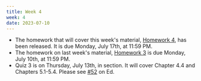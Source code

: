 ```yaml
---
title: Week 4
week: 4
date: 2023-07-10
---
```


- The homework that will cover this week's material, [Homework 4](http://prob140.datahub.berkeley.edu/hub/user-redirect/git-pull?repo=https://github.com/stat88/content-su23&branch=main&subPath=hw/Homework_04.ipynb), has been released. It is due Monday, July 17th, at 11:59 PM.
- The homework on last week's material, [Homework 3](http://prob140.datahub.berkeley.edu/hub/user-redirect/git-pull?repo=https://github.com/stat88/content-su23&branch=main&subPath=hw/Homework_03.ipynb) is due Monday, July 10th, at 11:59 PM.
- Quiz 3 is on Thursday, July 13th, in section. It will cover Chapter 4.4 and Chapters 5.1-5.4. Please see [#52](https://edstem.org/us/courses/40833/discussion/3250514) on Ed.
